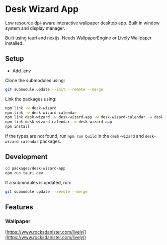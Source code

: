 # Desk Wizard App

Low resource dpi-aware interactive wallpaper desktop app. Built in window system and
display manager.

Built using tauri and nextjs. Needs WallpaperEngine or Lively Wallpaper installed.

## Setup

- Add .env

Clone the submodules using:

```bash
git submodule update --init --remote --merge
```

Link the packages using:

```bash
npm link -w desk-wizard
npm link -w desk-wizard-calendar
npm link desk-wizard -w desk-wizard-app -w desk-wizard-calendar -w desk-wizard-sample-plugin
npm link desk-wizard-calendar -w desk-wizard-app
npm install
```

If the types are not found, run `npm run build` in the `desk-wizard` and
`desk-wizard-calendar` packages.

## Development

```bash
cd packages/desk-wizard-app
npm run tauri dev
```

If a submodules is updated, run:

```bash
git submodule update --remote --merge
```

## Features

### Wallpaper

[https://www.rocksdanister.com/lively/](https://www.rocksdanister.com/lively/)
